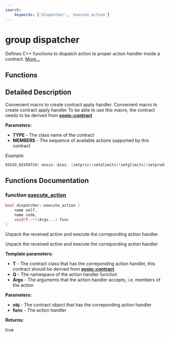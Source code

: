 ```yaml
---
search:
    keywords: ['dispatcher', 'execute_action']
---
```


# group dispatcher

Defines C++ functions to dispatch action to proper action handler inside a contract. [More...](#detailed-description)
## Functions

## Detailed Description

Convenient macro to create contract apply handler.
Convenient macro to create contract apply handler To be able to use this macro, the contract needs to be derived from **[eosio::contract](classeosio_1_1contract.md)**


**Parameters:**


* **TYPE** - The class name of the contract 
* **MEMBERS** - The sequence of available actions supported by this contract

Example: 
```cpp
EOSIO_DISPATCH( eosio::bios, (setpriv)(setalimits)(setglimits)(setprods)(reqauth) )
```

 
## Functions Documentation

### function <a id="ga8c4928c29096799ef6ddabf148dc9cf9" href="#ga8c4928c29096799ef6ddabf148dc9cf9">execute\_action</a>

```cpp
bool dispatcher::execute_action (
    name self,
    name code,
    void(T::*)(Args...) func
)
```

Unpack the received action and execute the correponding action handler. 

Unpack the received action and execute the correponding action handler


**Template parameters:**


* **T** - The contract class that has the correponding action handler, this contract should be derived from **[eosio::contract](classeosio_1_1contract.md)** 
* **Q** - The namespace of the action handler function 
* **Args** - The arguments that the action handler accepts, i.e. members of the action 



**Parameters:**


* **obj** - The contract object that has the correponding action handler 
* **func** - The action handler 



**Returns:**

true 




